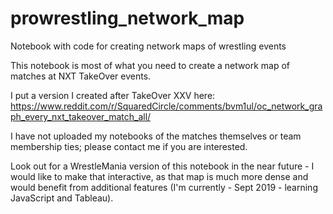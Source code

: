 # prowrestling_network_map
Notebook with code for creating network maps of wrestling events

This notebook is most of what you need to create a network map of matches at NXT TakeOver events. 


I put a version I created after TakeOver XXV here: 
https://www.reddit.com/r/SquaredCircle/comments/bvm1ul/oc_network_graph_every_nxt_takeover_match_all/

I have not uploaded my notebooks of the matches themselves or team membership ties; please contact me if you are interested.

Look out for a WrestleMania version of this notebook in the near future - I would like to make that interactive,
as that map is much more dense and would benefit from additional features (I'm currently - Sept 2019 - learning JavaScript and Tableau).
